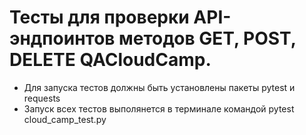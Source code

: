 ﻿# Тесты для проверки API-эндпоинтов методов GET, POST, DELETE QACloudCamp.
- Для запуска тестов должны быть установлены пакеты pytest и requests
- Запуск всех тестов выполянется в терминале командой pytest cloud_camp_test.py
